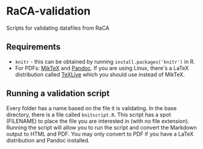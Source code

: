 RaCA-validation
===============

Scripts for validating datafiles from RaCA

## Requirements
* `knitr` - this can be obtained by running `install.packages('knitr')` in R.
* For PDFs: [MikTeX](http://miktex.org) and [Pandoc](http://johnmacfarlane.net/pandoc/). If you are using Linux, there's a LaTeX distribution called [TeXLive](http://www.tug.org/texlive/) which you should use instead of MikTeX.

## Running a validation script

Every folder has a name based on the file it is validating. In the base directory, there is a file called `knitscript.R`. This script has a spot (FILENAME) to place the file you are interested in (with no file extension). Running the script will allow you to run the script and convert the Markdown output to HTML and PDF. You may only convert to PDF if you have a LaTeX distribution and Pandoc installed.
